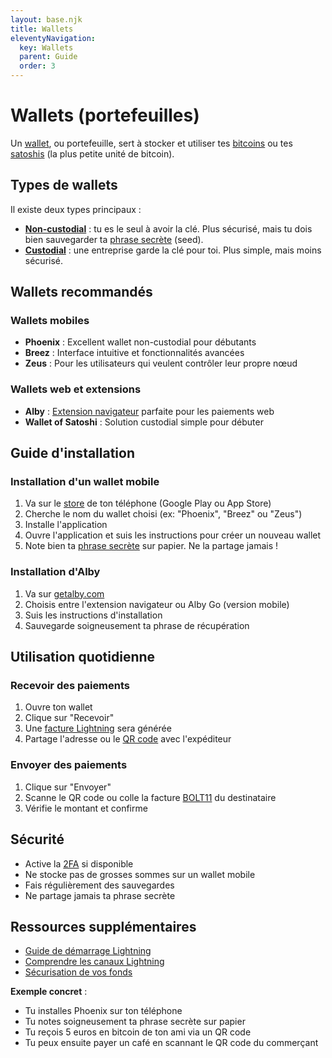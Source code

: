 ```yaml
---
layout: base.njk
title: Wallets
eleventyNavigation:
  key: Wallets
  parent: Guide
  order: 3
---
```


# Wallets (portefeuilles)

Un [wallet](/glossary/#wallet-portefeuille), ou portefeuille, sert à stocker et utiliser tes [bitcoins](/glossary/#bitcoin) ou tes [satoshis](/glossary/#satoshi-sat) (la plus petite unité de bitcoin).

## Types de wallets

Il existe deux types principaux :
- **[Non-custodial](/glossary/#non-custodial)** : tu es le seul à avoir la clé. Plus sécurisé, mais tu dois bien sauvegarder ta [phrase secrète](/glossary/#seed-phrase-secrete) (seed).
- **[Custodial](/glossary/#custodial)** : une entreprise garde la clé pour toi. Plus simple, mais moins sécurisé.

## Wallets recommandés

### Wallets mobiles
- **Phoenix** : Excellent wallet non-custodial pour débutants
- **Breez** : Interface intuitive et fonctionnalités avancées
- **Zeus** : Pour les utilisateurs qui veulent contrôler leur propre nœud

### Wallets web et extensions
- **Alby** : [Extension navigateur](/glossary/#extension-navigateur) parfaite pour les paiements web
- **Wallet of Satoshi** : Solution custodial simple pour débuter

## Guide d'installation

### Installation d'un wallet mobile
1. Va sur le [store](/glossary/#store-magasin-dapplications) de ton téléphone (Google Play ou App Store)
2. Cherche le nom du wallet choisi (ex: "Phoenix", "Breez" ou "Zeus")
3. Installe l'application
4. Ouvre l'application et suis les instructions pour créer un nouveau wallet
5. Note bien ta [phrase secrète](/glossary/#seed-phrase-secrete) sur papier. Ne la partage jamais !

### Installation d'Alby
1. Va sur [getalby.com](https://getalby.com)
2. Choisis entre l'extension navigateur ou Alby Go (version mobile)
3. Suis les instructions d'installation
4. Sauvegarde soigneusement ta phrase de récupération

## Utilisation quotidienne

### Recevoir des paiements
1. Ouvre ton wallet
2. Clique sur "Recevoir"
3. Une [facture Lightning](/glossary/#facture-lightning-lightning-invoice) sera générée
4. Partage l'adresse ou le [QR code](/glossary/#qr-code) avec l'expéditeur

### Envoyer des paiements
1. Clique sur "Envoyer"
2. Scanne le QR code ou colle la facture [BOLT11](/glossary/#bolt11) du destinataire
3. Vérifie le montant et confirme

## Sécurité

- Active la [2FA](/glossary/#2fa-authentification-a-deux-facteurs) si disponible
- Ne stocke pas de grosses sommes sur un wallet mobile
- Fais régulièrement des sauvegardes
- Ne partage jamais ta phrase secrète

## Ressources supplémentaires

- [Guide de démarrage Lightning](/lightning/premiers-pas/)
- [Comprendre les canaux Lightning](/lightning/canaux/)
- [Sécurisation de vos fonds](/securisation/)

**Exemple concret** :
- Tu installes Phoenix sur ton téléphone
- Tu notes soigneusement ta phrase secrète sur papier
- Tu reçois 5 euros en bitcoin de ton ami via un QR code
- Tu peux ensuite payer un café en scannant le QR code du commerçant 